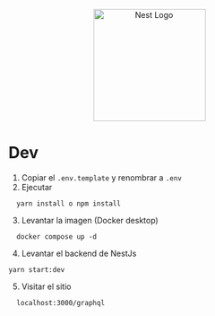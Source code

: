 <p align="center">
  <a href="http://nestjs.com/" target="blank"><img src="https://nestjs.com/img/logo-small.svg" width="200" alt="Nest Logo" /></a>
</p>


# Dev

1. Copiar el ```.env.template``` y renombrar a ```.env```
2. Ejecutar

```
  yarn install o npm install
```

3. Levantar la imagen (Docker desktop)

```
  docker compose up -d
```

4. Levantar el backend de NestJs


```
yarn start:dev
```

5. Visitar el sitio


```
  localhost:3000/graphql
```